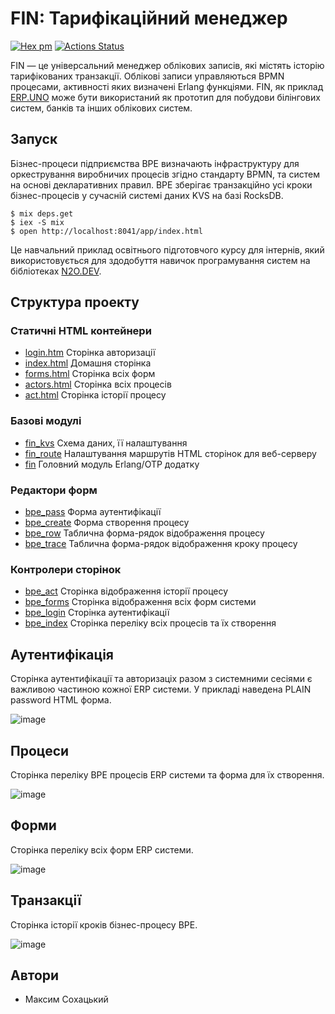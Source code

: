 FIN: Тарифікаційний менеджер
============================

[![Hex pm](http://img.shields.io/hexpm/v/fin.svg?style=flat)](https://hex.pm/packages/fin)
[![Actions Status](https://github.com/erpuno/fin/workflows/mix/badge.svg)](https://github.com/erpuno/fin/actions)

FIN — це універсальний менеджер облікових записів, які містять історію тарифікованих транзакції. Облікові записи управляються BPMN процесами, активності яких визначені Erlang функціями. FIN, як приклад <a href="https://erp.uno">ERP.UNO</a> може бути використаний як прототип для побудови білінгових систем, банків та інших облікових систем.


Запуск
------

Бізнес-процеси підприємства BPE визначають інфраструктуру для оркестрування виробничих процесів згідно стандарту BPMN, та систем на основі декларативних правил. BPE зберігає транзакційно усі кроки бізнес-процесів у сучасній системі даних KVS на базі RocksDB.

```
$ mix deps.get
$ iex -S mix
$ open http://localhost:8041/app/index.html
```

Це навчальний приклад освітнього підготовчого курсу для інтернів, який використовується для здодобуття навичок програмування систем на бібліотеках <a href="https://n2o.dev">N2O.DEV</a>.

Структура проекту
-----------------

### Статичні HTML контейнери

* [login.htm](priv/static/login.htm) Сторінка авторизації
* [index.html](priv/static/index.html) Домашня сторінка
* [forms.html](priv/static/forms.htm) Сторінка всіх форм
* [actors.html](priv/static/actors.htm) Сторінка всіх процесів
* [act.html](priv/static/act.htm) Сторінка історії процесу

### Базові модулі

* [fin_kvs](src/boot/fin_kvs.erl) Схема даних, її налаштування
* [fin_route](src/pages/fin_route.erl) Налаштування маршрутів HTML сторінок для веб-серверу
* [fin](src/fin.erl) Головний модуль Erlang/OTP додатку

### Редактори форм

* [bpe_pass](src/forms/bpe_pass.erl) Форма аутентифікації
* [bpe_create](src/forms/bpe_create.erl) Форма створення процесу
* [bpe_row](src/forms/bpe_row.erl) Таблична форма-рядок відображення процесу
* [bpe_trace](src/forms/bpe_row.erl) Таблична форма-рядок відображення кроку процесу

### Контролери сторінок

* [bpe_act](src/pages/bpe_act.erl) Сторінка відображення історії процесу
* [bpe_forms](src/pages/bpe_forms.erl) Сторінка відображення всіх форм системи
* [bpe_login](src/pages/bpe_login.erl) Сторінка аутентифікації
* [bpe_index](src/pages/bpe_index.erl) Сторінка переліку всіх процесів та їх створення

Аутентифікація
--------------

Сторінка аутентифікації та авторизаціх разом з системними сесіями є важливою частиною кожної ERP системи.
У прикладі наведена PLAIN password HTML форма.

![image](https://user-images.githubusercontent.com/144776/200148867-67025100-560e-4dc5-bcdd-dacf88e50c83.png)

Процеси
-------

Сторінка переліку BPE процесів ERP системи та форма для їх створення.

![image](https://user-images.githubusercontent.com/144776/200149087-e2a2af6a-bd5c-4006-b6fe-f3b95f12b11f.png)

Форми
-----

Сторінка переліку всіх форм ERP системи.

![image](https://user-images.githubusercontent.com/144776/200148896-b09d25b6-2c67-4d1d-b851-aaadc9164c82.png)

Транзакції
----------

Сторінка історії кроків бізнес-процесу BPE.

![image](https://user-images.githubusercontent.com/144776/200149114-dcd21f61-28a4-4aa9-a020-bcb2f70b7a1f.png)

Автори
-------

* Максим Сохацький


